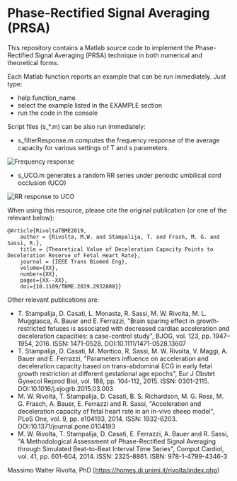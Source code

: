 # Phase-Rectified Signal Averaging (PRSA)
This repository contains a Matlab source code to implement the Phase-Rectified Signal Averaging (PRSA) technique in both numerical and theoretical forms.

Each Matlab function reports an example that can be run immediately. Just type:
- help function_name
- select the example listed in the EXAMPLE section
- run the code in the console

Script files (s_*.m) can be also run immediately:
- s_filterResponse.m computes the frequency response of the average capacity for various settings of T and s parameters.

![Frequency response](https://homes.di.unimi.it/rivolta/github/PRSA_fig1.png)

- s_UCO.m generates a random RR series under periodic umbilical cord occlusion (UCO)

![RR response to UCO](https://homes.di.unimi.it/rivolta/github/PRSA_fig2.png)

When using this resource, please cite the original publication (or one of the relevant below):

	@Article{RivoltaTBME2019,
		author = {Rivolta, M.W. and Stampalija, T. and Frash, M. G. and Sassi, R.},
		title = {Theoretical Value of Deceleration Capacity Points to Deceleration Reserve of Fetal Heart Rate},
		journal = {IEEE Trans Biomed Eng},
		volume={XX}, 
		number={XX}, 
		pages={XX--XX}, 
		doi={10.1109/TBME.2019.2932808}}
		
Other relevant publications are:
- T. Stampalija, D. Casati, L. Monasta, R. Sassi, M. W. Rivolta, M. L. Muggiasca, A. Bauer and E. Ferrazzi, "Brain sparing effect in growth-restricted fetuses is associated with decreased cardiac acceleration and deceleration capacities: a case-control study", BJOG, vol. 123, pp. 1947–1954, 2016. ISSN: 1471-0528. DOI:10.1111/1471-0528.13607
- T. Stampalija, D. Casati, M. Montico, R. Sassi, M. W. Rivolta, V. Maggi, A. Bauer and E. Ferrazzi, "Parameters influence on acceleration and deceleration capacity based on trans-abdominal ECG in early fetal growth restriction at different gestational age epochs", Eur J Obstet Gynecol Reprod Biol, vol. 188, pp. 104-112, 2015. ISSN: 0301-2115. DOI:10.1016/j.ejogrb.2015.03.003
- M. W. Rivolta, T. Stampalija, D. Casati, B. S. Richardson, M. G. Ross, M. G. Frasch, A. Bauer, E. Ferrazzi and R. Sassi, "Acceleration and deceleration capacity of fetal heart rate in an in-vivo sheep model", PLoS One, vol. 9, pp. e104193, 2014. ISSN: 1932-6203. DOI:10.1371/journal.pone.0104193
- M. W. Rivolta, T. Stampalija, D. Casati, E. Ferrazzi, A. Bauer and R. Sassi, "A Methodological Assessment of Phase-Rectified Signal Averaging through Simulated Beat-to-Beat Interval Time Series", Comput Cardiol, vol. 41, pp. 601-604, 2014. ISSN: 2325-8861. ISBN: 978-1-4799-4346-3
		
Massimo Walter Rivolta, PhD
[https://homes.di.unimi.it/rivolta/index.php)

